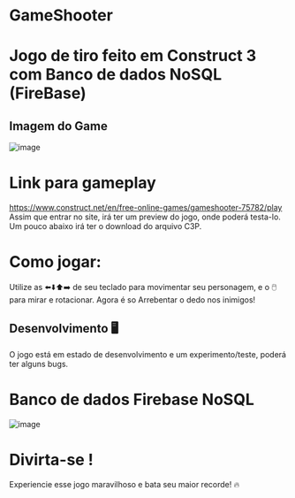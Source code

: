 # GameShooter

# Jogo de tiro feito em Construct 3 com Banco de dados NoSQL (FireBase)

## Imagem do Game
![image](https://github.com/user-attachments/assets/8dd797e9-4107-43d8-a5ad-7dd3b67d10f1)

# Link para gameplay 
https://www.construct.net/en/free-online-games/gameshooter-75782/play 
Assim que entrar no site, irá ter um preview do jogo, onde poderá testa-lo. Um pouco abaixo irá ter o download do arquivo C3P.

# Como jogar:
Utilize as ⬅️⬇️⬆️➡️ de seu teclado para movimentar seu personagem, e o 🖱️ para mirar e rotacionar. Agora é so Arrebentar o dedo nos inimigos!

## Desenvolvimento 🖥️
O jogo está em estado de desenvolvimento e um experimento/teste, poderá ter alguns bugs.

# Banco de dados Firebase NoSQL
![image](https://github.com/user-attachments/assets/da0794cc-677a-4a96-a141-3d15823212bf)

# Divirta-se !
Experiencie esse jogo maravilhoso e bata seu maior recorde! 🔥



